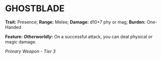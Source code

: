 ﻿---
tags:
  - Item
  - Weapon
name: 'GHOSTBLADE'
trait: 'Presence'
range: 'Melee'
damage: 'd10+7 phy or mag'
burden: 'One-Handed'
feat_name: 'Otherworldly'
feat_text: 'On a successful attack, you can deal physical or magic damage.'
primary_or_secondary: 'Primary Weapon'
tier: 3
---

# GHOSTBLADE

**Trait:** Presence; **Range:** Melee; **Damage:** d10+7 phy or mag; **Burden:** One-Handed

**Feature:** ***Otherworldly:*** On a successful attack, you can deal physical or magic damage.

*Primary Weapon - Tier 3*
